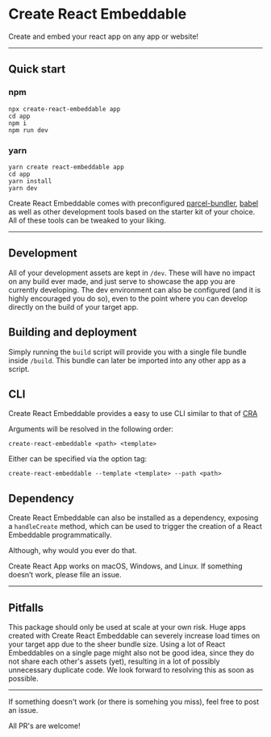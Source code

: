 # Create React Embeddable

Create and embed your react app on any app or website!

---

## Quick start

### npm

```
npx create-react-embeddable app
cd app
npm i
npm run dev
```

### yarn

```
yarn create react-embeddable app
cd app
yarn install
yarn dev
```

Create React Embeddable comes with preconfigured [parcel-bundler](https://github.com/parcel-bundler/parcel), [babel](https://github.com/babel/babel) as well as other development tools based on the starter kit of your choice. All of these tools can be tweaked to your liking.

---

## Development

All of your development assets are kept in `/dev`. These will have no impact on any build ever made, and just serve to showcase the app you are currently developing. The dev environment can also be configured (and it is highly encouraged you do so), even to the point where you can develop directly on the build of your target app.

## Building and deployment

Simply running the `build` script will provide you with a single file bundle inside `/build`. This bundle can later be imported into any other app as a script.

## CLI

Create React Embeddable provides a easy to use CLI similar to that of [CRA](https://github.com/facebook/create-react-app)

Arguments will be resolved in the following order:

```
create-react-embeddable <path> <template>
```

Either can be specified via the option tag:

```
create-react-embeddable --template <template> --path <path>
```

## Dependency

Create React Embeddable can also be installed as a dependency, exposing a `handleCreate` method, which can be used to trigger the creation of a React Embeddable programmatically.

Although, why would you ever do that.

Create React App works on macOS, Windows, and Linux.
If something doesn’t work, please file an issue.

---

## Pitfalls

This package should only be used at scale at your own risk. Huge apps created with Create React Embeddable can severely increase load times on your target app due to the sheer bundle size. Using a lot of React Embeddables on a single page might also not be good idea, since they do not share each other's assets (yet), resulting in a lot of possibly unnecessary duplicate code. We look forward to resolving this as soon as possible.

---

If something doesn't work (or there is somehing you miss), feel free to post an issue.

All PR's are welcome!
